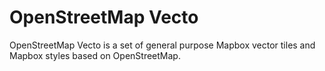 # OpenStreetMap Vecto

OpenStreetMap Vecto is a set of general purpose Mapbox vector tiles and Mapbox styles based on OpenStreetMap.